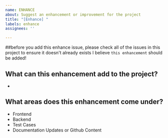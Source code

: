```yaml
---
name: ENHANCE
about: Suggest an enhancement or improvement for the project
title: "[Enhance] "
labels: enhance
assignees: ''

---
```

##before you add this enhance issue, please check all of the issues in this project to ensure it doesn't already exists
I believe `this enhancement` should be added!

## What can this enhancement add to the project?
- 

## What areas does this enhancement come under? <!-- remove all that don't apply -->
- Frontend <!-- (UI, Design) -->
- Backend <!-- (Logic) -->
- Test Cases
- Documentation Updates or Github Content
<!-- Add any others you think are necessary! -->
